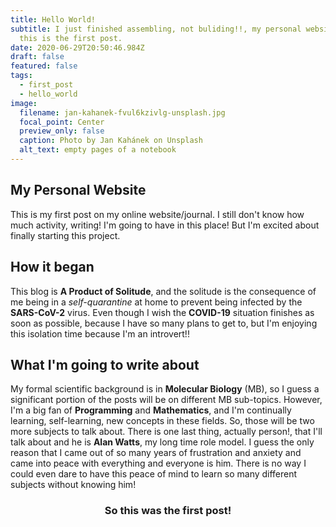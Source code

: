 ```yaml
---
title: Hello World!
subtitle: I just finished assembling, not buliding!!, my personal website, and
  this is the first post.
date: 2020-06-29T20:50:46.984Z
draft: false
featured: false
tags:
  - first_post
  - hello_world
image:
  filename: jan-kahanek-fvul6kzivlg-unsplash.jpg
  focal_point: Center
  preview_only: false
  caption: Photo by Jan Kahánek on Unsplash
  alt_text: empty pages of a notebook
---
```


## My Personal Website  
This is my first post on my online website/journal. I still don't know how much activity, writing! I'm going to have in this place! But I'm excited about finally starting this project.

## How it began
This blog is **A Product of Solitude**, and the solitude is the consequence of me being in a _self-quarantine_ at home to prevent being infected by the **SARS-CoV-2** virus. Even though I wish the **COVID-19** situation finishes as soon as possible, because I have so many plans to get to, but I'm enjoying this isolation time because I'm an introvert!!

## What I'm going to write about
My formal scientific background is in **Molecular Biology** (MB), so I guess a significant portion of the posts will be on different MB sub-topics. However, I'm a big fan of **Programming** and **Mathematics**, and I'm continually learning, self-learning, new concepts in these fields. So, those will be two more subjects to talk about. There is one last thing, actually person!, that I'll talk about and he is **Alan Watts**, my long time role model. I guess the only reason that I came out of so many years of frustration and anxiety and came into peace with everything and everyone is him. There is no way I could even dare to have this peace of mind to learn so many different subjects without knowing him!

<h3 align="center">So this was the first post!</h3>

